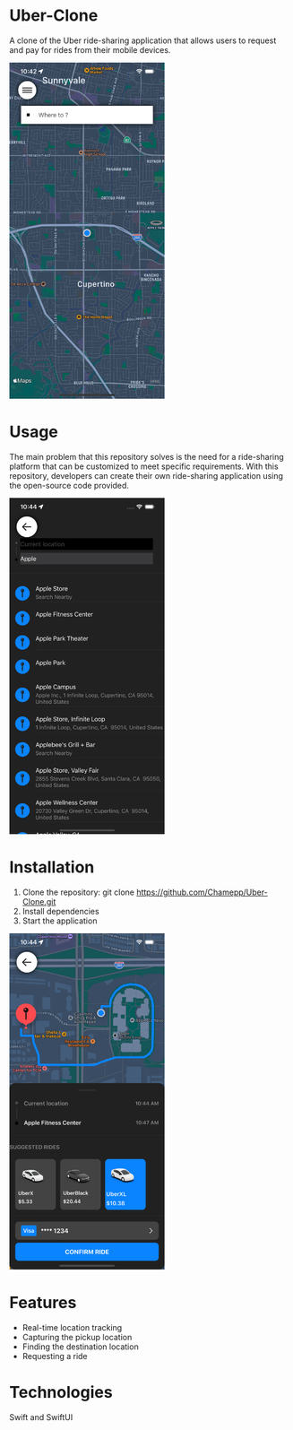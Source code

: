 # Uber-Clone
A clone of the Uber ride-sharing application that allows users to request and pay for rides from their mobile devices.

<img height=600 src="https://github.com/Chamepp/Uber-Clone/blob/main/Uber-Clone/Uber-Clone/Files/Screenshot-One.png">

# Usage

The main problem that this repository solves is the need for a ride-sharing platform that can be customized to meet specific requirements. With this repository, developers can create their own ride-sharing application using the open-source code provided.

<img height=600 src="https://github.com/Chamepp/Uber-Clone/blob/main/Uber-Clone/Uber-Clone/Files/Screenshot-Two.png">

# Installation

1. Clone the repository: git clone https://github.com/Chamepp/Uber-Clone.git
2. Install dependencies
3. Start the application

<img height=600 src="https://github.com/Chamepp/Uber-Clone/blob/main/Uber-Clone/Uber-Clone/Files/Screenshot-Three.png">

# Features
- Real-time location tracking
- Capturing the pickup location
- Finding the destination location
- Requesting a ride


# Technologies
Swift and SwiftUI
